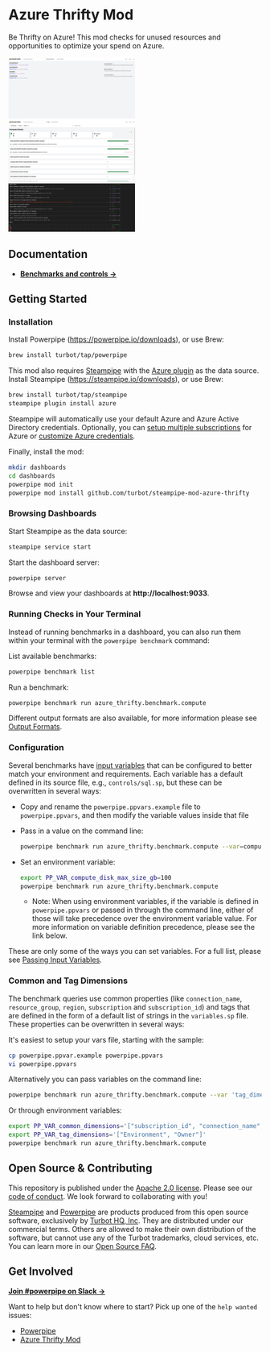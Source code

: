 # Azure Thrifty Mod

Be Thrifty on Azure! This mod checks for unused resources and opportunities to optimize your spend on Azure.

<!-- <img src="https://raw.githubusercontent.com/turbot/steampipe-mod-azure-thrifty/main/docs/azure_thrifty_dashboard.png" width="50%" type="thumbnail"/>
<img src="https://raw.githubusercontent.com/turbot/steampipe-mod-azure-thrifty/main/docs/azure_thrifty_compute_dashboard.png" width="50%" type="thumbnail"/>
<img src="https://raw.githubusercontent.com/turbot/steampipe-mod-azure-thrifty/main/docs/azure_thrifty_compute_console.png" width="50%" type="thumbnail"/> -->
<img src="https://raw.githubusercontent.com/turbot/steampipe-mod-azure-thrifty/add-new-checks/docs/azure_thrifty_dashboard.png" width="50%" type="thumbnail"/>
<img src="https://raw.githubusercontent.com/turbot/steampipe-mod-azure-thrifty/add-new-checks/docs/azure_thrifty_compute_dashboard.png" width="50%" type="thumbnail"/>
<img src="https://raw.githubusercontent.com/turbot/steampipe-mod-azure-thrifty/add-new-checks/docs/azure_thrifty_compute_console.png" width="50%" type="thumbnail"/>

## Documentation

- **[Benchmarks and controls →](https://hub.powerpipe.io/mods/turbot/azure_thrifty/controls)**

## Getting Started

### Installation

Install Powerpipe (https://powerpipe.io/downloads), or use Brew:

```sh
brew install turbot/tap/powerpipe
```

This mod also requires [Steampipe](https://steampipe.io) with the [Azure plugin](https://hub.steampipe.io/plugins/turbot/azure) as the data source. Install Steampipe (https://steampipe.io/downloads), or use Brew:

```sh
brew install turbot/tap/steampipe
steampipe plugin install azure
```

Steampipe will automatically use your default Azure and Azure Active Directory credentials. Optionally, you can [setup multiple subscriptions](https://hub.steampipe.io/plugins/turbot/azure#multi-subscription-connections) for Azure or [customize Azure credentials](https://hub.steampipe.io/plugins/turbot/azure#configuring-azure-credentials).

Finally, install the mod:

```sh
mkdir dashboards
cd dashboards
powerpipe mod init
powerpipe mod install github.com/turbot/steampipe-mod-azure-thrifty
```

### Browsing Dashboards

Start Steampipe as the data source:

```sh
steampipe service start
```

Start the dashboard server:

```sh
powerpipe server
```

Browse and view your dashboards at **http://localhost:9033**.

### Running Checks in Your Terminal

Instead of running benchmarks in a dashboard, you can also run them within your
terminal with the `powerpipe benchmark` command:

List available benchmarks:

```sh
powerpipe benchmark list
```

Run a benchmark:

```sh
powerpipe benchmark run azure_thrifty.benchmark.compute
```

Different output formats are also available, for more information please see
[Output Formats](https://powerpipe.io/docs/reference/cli/benchmark#output-formats).

### Configuration

Several benchmarks have [input variables](https://powerpipe.io/docs/build/mod-variables#input-variables) that can be configured to better match your environment and requirements. Each variable has a default defined in its source file, e.g., `controls/sql.sp`, but these can be overwritten in several ways:

- Copy and rename the `powerpipe.ppvars.example` file to `powerpipe.ppvars`, and then modify the variable values inside that file
- Pass in a value on the command line:

  ```sh
  powerpipe benchmark run azure_thrifty.benchmark.compute --var=compute_disk_max_size_gb=100
  ```

- Set an environment variable:

  ```sh
  export PP_VAR_compute_disk_max_size_gb=100
  powerpipe benchmark run azure_thrifty.benchmark.compute
  ```
  - Note: When using environment variables, if the variable is defined in `powerpipe.ppvars` or passed in through the command line, either of those will take precedence over the environment variable value. For more information on variable definition precedence, please see the link below.

These are only some of the ways you can set variables. For a full list, please see [Passing Input Variables](https://powerpipe.io/docs/build/mod-variables#passing-input-variables).

### Common and Tag Dimensions

The benchmark queries use common properties (like `connection_name`, `resource_group`, `region`, `subscription` and `subscription_id`) and tags that are defined in the form of a default list of strings in the `variables.sp` file. These properties can be overwritten in several ways:

It's easiest to setup your vars file, starting with the sample:

```sh
cp powerpipe.ppvar.example powerpipe.ppvars
vi powerpipe.ppvars
```

Alternatively you can pass variables on the command line:

```sh
powerpipe benchmark run azure_thrifty.benchmark.compute --var 'tag_dimensions=["Environment", "Owner"]'
```

Or through environment variables:

```sh
export PP_VAR_common_dimensions='["subscription_id", "connection_name", "resource_group"]'
export PP_VAR_tag_dimensions='["Environment", "Owner"]'
powerpipe benchmark run azure_thrifty.benchmark.compute
```

## Open Source & Contributing

This repository is published under the [Apache 2.0 license](https://www.apache.org/licenses/LICENSE-2.0). Please see our [code of conduct](https://github.com/turbot/.github/blob/main/CODE_OF_CONDUCT.md). We look forward to collaborating with you!

[Steampipe](https://steampipe.io) and [Powerpipe](https://powerpipe.io) are products produced from this open source software, exclusively by [Turbot HQ, Inc](https://turbot.com). They are distributed under our commercial terms. Others are allowed to make their own distribution of the software, but cannot use any of the Turbot trademarks, cloud services, etc. You can learn more in our [Open Source FAQ](https://turbot.com/open-source).

## Get Involved

**[Join #powerpipe on Slack →](https://turbot.com/community/join)**

Want to help but don't know where to start? Pick up one of the `help wanted` issues:

- [Powerpipe](https://github.com/turbot/powerpipe/labels/help%20wanted)
- [Azure Thrifty Mod](https://github.com/turbot/steampipe-mod-azure-thrifty/labels/help%20wanted)
